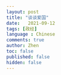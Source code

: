 ```yaml
---
layout: post
title: "谈谈爱国"
date:   2021-09-12
tags: [政经]
language : Chinese
comments: true
author: Zhen
toc: false
published: false
hidden: false
---
```

<!--stackedit_data:
eyJoaXN0b3J5IjpbLTE3NTQ0NjcwMjJdfQ==
-->